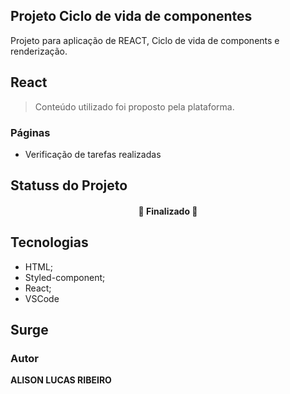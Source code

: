 ## Projeto Ciclo de vida de componentes

Projeto para aplicação de REACT, Ciclo de vida de components e renderização.

## React

> Conteúdo utilizado foi proposto pela plataforma.
### Páginas
- Verificação de tarefas realizadas

## Statuss do Projeto
<h4 align="center"> 
	🚧  Finalizado  🚧
</h4>

## Tecnologias

- HTML;
- Styled-component;
- React;
- VSCode

## Surge


### Autor

**ALISON LUCAS RIBEIRO**